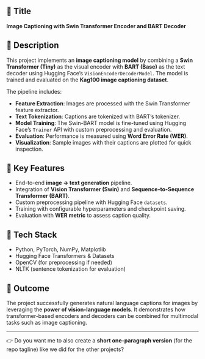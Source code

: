 
## 📌 Title

**Image Captioning with Swin Transformer Encoder and BART Decoder**

## 🔹 Description

This project implements an **image captioning model** by combining a **Swin Transformer (Tiny)** as the visual encoder with **BART (Base)** as the text decoder using Hugging Face’s `VisionEncoderDecoderModel`. The model is trained and evaluated on the **Kag100 image captioning dataset**.

The pipeline includes:

* **Feature Extraction**: Images are processed with the Swin Transformer feature extractor.
* **Text Tokenization**: Captions are tokenized with BART’s tokenizer.
* **Model Training**: The Swin-BART model is fine-tuned using Hugging Face’s `Trainer` API with custom preprocessing and evaluation.
* **Evaluation**: Performance is measured using **Word Error Rate (WER)**.
* **Visualization**: Sample images with their captions are plotted for quick inspection.

## 🔹 Key Features

* End-to-end **image → text generation** pipeline.
* Integration of **Vision Transformer (Swin)** and **Sequence-to-Sequence Transformer (BART)**.
* Custom preprocessing pipeline with Hugging Face `datasets`.
* Training with configurable hyperparameters and checkpoint saving.
* Evaluation with **WER metric** to assess caption quality.

## 🔹 Tech Stack

* Python, PyTorch, NumPy, Matplotlib
* Hugging Face Transformers & Datasets
* OpenCV (for preprocessing if needed)
* NLTK (sentence tokenization for evaluation)

## 🔹 Outcome

The project successfully generates natural language captions for images by leveraging the **power of vision-language models**. It demonstrates how transformer-based encoders and decoders can be combined for multimodal tasks such as image captioning.

---

👉 Do you want me to also create a **short one-paragraph version** (for the repo tagline) like we did for the other projects?
